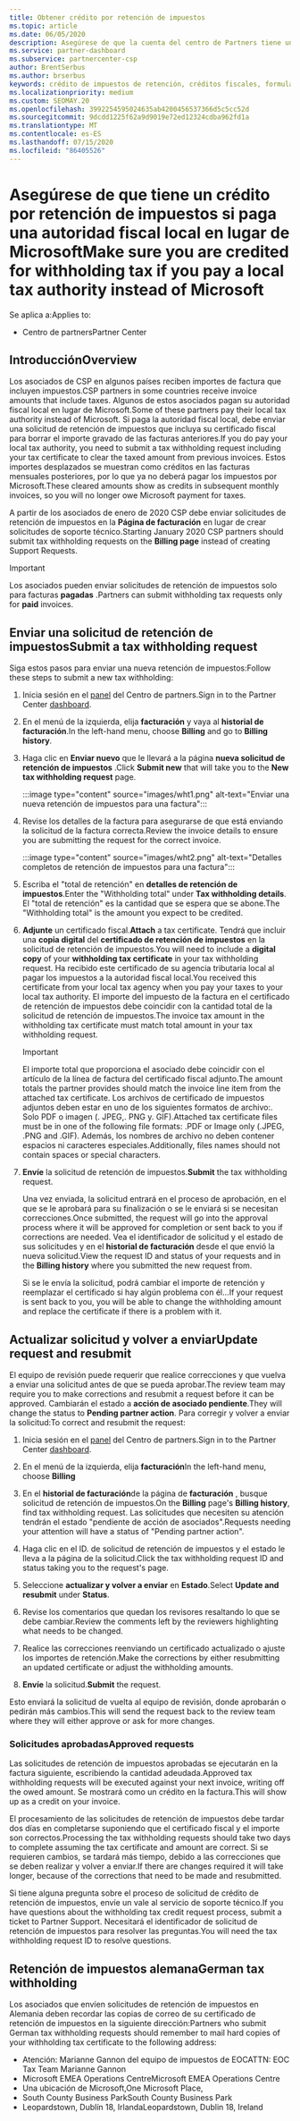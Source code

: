 ```yaml
---
title: Obtener crédito por retención de impuestos
ms.topic: article
ms.date: 06/05/2020
description: Asegúrese de que la cuenta del centro de Partners tiene un crédito por retención de impuestos mediante la creación de una solicitud de retención de impuestos en el centro de Partners.
ms.service: partner-dashboard
ms.subservice: partnercenter-csp
author: BrentSerbus
ms.author: brserbus
keywords: crédito de impuestos de retención, créditos fiscales, formulario de crédito fiscal alemán, certificados de impuestos, créditos
ms.localizationpriority: medium
ms.custom: SEOMAY.20
ms.openlocfilehash: 3992254595024635ab4200456537366d5c5cc52d
ms.sourcegitcommit: 9dcdd1225f62a9d9019e72ed12324cdba962fd1a
ms.translationtype: MT
ms.contentlocale: es-ES
ms.lasthandoff: 07/15/2020
ms.locfileid: "86405526"
---
```

# <a name="make-sure-you-are-credited-for-withholding-tax-if-you-pay-a-local-tax-authority-instead-of-microsoft"></a><span data-ttu-id="6f1fb-104">Asegúrese de que tiene un crédito por retención de impuestos si paga una autoridad fiscal local en lugar de Microsoft</span><span class="sxs-lookup"><span data-stu-id="6f1fb-104">Make sure you are credited for withholding tax if you pay a local tax authority instead of Microsoft</span></span>

<span data-ttu-id="6f1fb-105">Se aplica a:</span><span class="sxs-lookup"><span data-stu-id="6f1fb-105">Applies to:</span></span>

- <span data-ttu-id="6f1fb-106">Centro de partners</span><span class="sxs-lookup"><span data-stu-id="6f1fb-106">Partner Center</span></span>

## <a name="overview"></a><span data-ttu-id="6f1fb-107">Introducción</span><span class="sxs-lookup"><span data-stu-id="6f1fb-107">Overview</span></span>

<span data-ttu-id="6f1fb-108">Los asociados de CSP en algunos países reciben importes de factura que incluyen impuestos.</span><span class="sxs-lookup"><span data-stu-id="6f1fb-108">CSP partners in some countries receive invoice amounts that include taxes.</span></span> <span data-ttu-id="6f1fb-109">Algunos de estos asociados pagan su autoridad fiscal local en lugar de Microsoft.</span><span class="sxs-lookup"><span data-stu-id="6f1fb-109">Some of these partners pay their local tax authority instead of Microsoft.</span></span> <span data-ttu-id="6f1fb-110">Si paga la autoridad fiscal local, debe enviar una solicitud de retención de impuestos que incluya su certificado fiscal para borrar el importe gravado de las facturas anteriores.</span><span class="sxs-lookup"><span data-stu-id="6f1fb-110">If you do pay your local tax authority, you need to submit a tax withholding request including your tax certificate to clear the taxed amount from previous invoices.</span></span> <span data-ttu-id="6f1fb-111">Estos importes desplazados se muestran como créditos en las facturas mensuales posteriores, por lo que ya no deberá pagar los impuestos por Microsoft.</span><span class="sxs-lookup"><span data-stu-id="6f1fb-111">These cleared amounts show as credits in subsequent monthly invoices, so you will no longer owe Microsoft payment for taxes.</span></span>

<span data-ttu-id="6f1fb-112">A partir de los asociados de enero de 2020 CSP debe enviar solicitudes de retención de impuestos en la **Página de facturación** en lugar de crear solicitudes de soporte técnico.</span><span class="sxs-lookup"><span data-stu-id="6f1fb-112">Starting January 2020 CSP partners should submit tax withholding requests on the **Billing page** instead of creating Support Requests.</span></span>

> [!IMPORTANT]
> <span data-ttu-id="6f1fb-113">Los asociados pueden enviar solicitudes de retención de impuestos solo para facturas **pagadas** .</span><span class="sxs-lookup"><span data-stu-id="6f1fb-113">Partners can submit withholding tax requests only for **paid** invoices.</span></span>

## <a name="submit-a-tax-withholding-request"></a><span data-ttu-id="6f1fb-114">Enviar una solicitud de retención de impuestos</span><span class="sxs-lookup"><span data-stu-id="6f1fb-114">Submit a tax withholding request</span></span>

<span data-ttu-id="6f1fb-115">Siga estos pasos para enviar una nueva retención de impuestos:</span><span class="sxs-lookup"><span data-stu-id="6f1fb-115">Follow these steps to submit a new tax withholding:</span></span>

1. <span data-ttu-id="6f1fb-116">Inicia sesión en el [panel](https://partner.microsoft.com/dashboard/home) del Centro de partners.</span><span class="sxs-lookup"><span data-stu-id="6f1fb-116">Sign in to the Partner Center [dashboard](https://partner.microsoft.com/dashboard/home).</span></span>

2. <span data-ttu-id="6f1fb-117">En el menú de la izquierda, elija **facturación** y vaya al **historial de facturación**.</span><span class="sxs-lookup"><span data-stu-id="6f1fb-117">In the left-hand menu, choose **Billing** and go to **Billing history**.</span></span>

3. <span data-ttu-id="6f1fb-118">Haga clic en **Enviar nuevo** que le llevará a la página **nueva solicitud de retención de impuestos** .</span><span class="sxs-lookup"><span data-stu-id="6f1fb-118">Click **Submit new** that will take you to the **New tax withholding request** page.</span></span>

   :::image type="content" source="images/wht1.png" alt-text="Enviar una nueva retención de impuestos para una factura":::

4. <span data-ttu-id="6f1fb-120">Revise los detalles de la factura para asegurarse de que está enviando la solicitud de la factura correcta.</span><span class="sxs-lookup"><span data-stu-id="6f1fb-120">Review the invoice details to ensure you are submitting the request for the correct invoice.</span></span>

   :::image type="content" source="images/wht2.png" alt-text="Detalles completos de retención de impuestos para una factura":::

5. <span data-ttu-id="6f1fb-122">Escriba el "total de retención" en **detalles de retención de impuestos**.</span><span class="sxs-lookup"><span data-stu-id="6f1fb-122">Enter the "Withholding total" under **Tax withholding details**.</span></span> <span data-ttu-id="6f1fb-123">El "total de retención" es la cantidad que se espera que se abone.</span><span class="sxs-lookup"><span data-stu-id="6f1fb-123">The "Withholding total" is the amount you expect to be credited.</span></span>

6. <span data-ttu-id="6f1fb-124">**Adjunte** un certificado fiscal.</span><span class="sxs-lookup"><span data-stu-id="6f1fb-124">**Attach** a tax certificate.</span></span> <span data-ttu-id="6f1fb-125">Tendrá que incluir una **copia digital** del **certificado de retención de impuestos** en la solicitud de retención de impuestos.</span><span class="sxs-lookup"><span data-stu-id="6f1fb-125">You will need to include a **digital copy** of your **withholding tax certificate** in your tax withholding request.</span></span> <span data-ttu-id="6f1fb-126">Ha recibido este certificado de su agencia tributaria local al pagar los impuestos a la autoridad fiscal local.</span><span class="sxs-lookup"><span data-stu-id="6f1fb-126">You received this certificate from your local tax agency when you pay your taxes to your local tax authority.</span></span> <span data-ttu-id="6f1fb-127">El importe del impuesto de la factura en el certificado de retención de impuestos debe coincidir con la cantidad total de la solicitud de retención de impuestos.</span><span class="sxs-lookup"><span data-stu-id="6f1fb-127">The invoice tax amount in the withholding tax certificate must match total amount in your tax withholding request.</span></span>

   > [!IMPORTANT]
   > <span data-ttu-id="6f1fb-128">El importe total que proporciona el asociado debe coincidir con el artículo de la línea de factura del certificado fiscal adjunto.</span><span class="sxs-lookup"><span data-stu-id="6f1fb-128">The amount totals the partner provides should match the invoice line item from the attached tax certificate.</span></span> <span data-ttu-id="6f1fb-129">Los archivos de certificado de impuestos adjuntos deben estar en uno de los siguientes formatos de archivo:. Solo PDF o imagen (. JPEG,. PNG y. GIF).</span><span class="sxs-lookup"><span data-stu-id="6f1fb-129">Attached tax certificate files must be in one of the following file formats: .PDF or Image only (.JPEG, .PNG and .GIF).</span></span> <span data-ttu-id="6f1fb-130">Además, los nombres de archivo no deben contener espacios ni caracteres especiales.</span><span class="sxs-lookup"><span data-stu-id="6f1fb-130">Additionally, files names should not contain spaces or special characters.</span></span>

7. <span data-ttu-id="6f1fb-131">**Envíe** la solicitud de retención de impuestos.</span><span class="sxs-lookup"><span data-stu-id="6f1fb-131">**Submit** the tax withholding request.</span></span>

   <span data-ttu-id="6f1fb-132">Una vez enviada, la solicitud entrará en el proceso de aprobación, en el que se le aprobará para su finalización o se le enviará si se necesitan correcciones.</span><span class="sxs-lookup"><span data-stu-id="6f1fb-132">Once submitted, the request will go into the approval process where it will be approved for completion or sent back to you if corrections are needed.</span></span> <span data-ttu-id="6f1fb-133">Vea el identificador de solicitud y el estado de sus solicitudes y en el **historial de facturación** desde el que envió la nueva solicitud.</span><span class="sxs-lookup"><span data-stu-id="6f1fb-133">View the request ID and status of your requests and  in the **Billing history** where you submitted the new request from.</span></span>

   <span data-ttu-id="6f1fb-134">Si se le envía la solicitud, podrá cambiar el importe de retención y reemplazar el certificado si hay algún problema con él...</span><span class="sxs-lookup"><span data-stu-id="6f1fb-134">If your request is sent back to you, you will be able to change the withholding amount and replace the certificate if there is a problem with it.</span></span>

## <a name="update-request-and-resubmit"></a><span data-ttu-id="6f1fb-135">Actualizar solicitud y volver a enviar</span><span class="sxs-lookup"><span data-stu-id="6f1fb-135">Update request and resubmit</span></span>

<span data-ttu-id="6f1fb-136">El equipo de revisión puede requerir que realice correcciones y que vuelva a enviar una solicitud antes de que se pueda aprobar.</span><span class="sxs-lookup"><span data-stu-id="6f1fb-136">The review team may require you to make corrections and resubmit a request before it can be approved.</span></span> <span data-ttu-id="6f1fb-137">Cambiarán el estado a **acción de asociado pendiente**.</span><span class="sxs-lookup"><span data-stu-id="6f1fb-137">They will change the status to **Pending partner action**.</span></span> <span data-ttu-id="6f1fb-138">Para corregir y volver a enviar la solicitud:</span><span class="sxs-lookup"><span data-stu-id="6f1fb-138">To correct and resubmit the request:</span></span>

1. <span data-ttu-id="6f1fb-139">Inicia sesión en el [panel](https://partner.microsoft.com/dashboard/home) del Centro de partners.</span><span class="sxs-lookup"><span data-stu-id="6f1fb-139">Sign in to the Partner Center [dashboard](https://partner.microsoft.com/dashboard/home).</span></span>

2. <span data-ttu-id="6f1fb-140">En el menú de la izquierda, elija **facturación**</span><span class="sxs-lookup"><span data-stu-id="6f1fb-140">In the left-hand menu, choose **Billing**</span></span>

3. <span data-ttu-id="6f1fb-141">En el **historial de facturación**de la página de **facturación** , busque solicitud de retención de impuestos.</span><span class="sxs-lookup"><span data-stu-id="6f1fb-141">On the **Billing** page's **Billing history**, find tax withholding request.</span></span> <span data-ttu-id="6f1fb-142">Las solicitudes que necesiten su atención tendrán el estado "pendiente de acción de asociados".</span><span class="sxs-lookup"><span data-stu-id="6f1fb-142">Requests needing your attention will have a status of "Pending partner action".</span></span>

4. <span data-ttu-id="6f1fb-143">Haga clic en el ID. de solicitud de retención de impuestos y el estado le lleva a la página de la solicitud.</span><span class="sxs-lookup"><span data-stu-id="6f1fb-143">Click the tax withholding request ID and status taking you to the request's page.</span></span>

5. <span data-ttu-id="6f1fb-144">Seleccione **actualizar y volver a enviar** en **Estado**.</span><span class="sxs-lookup"><span data-stu-id="6f1fb-144">Select **Update and resubmit** under **Status**.</span></span>

6. <span data-ttu-id="6f1fb-145">Revise los comentarios que quedan los revisores resaltando lo que se debe cambiar.</span><span class="sxs-lookup"><span data-stu-id="6f1fb-145">Review the comments left by the reviewers highlighting what needs to be changed.</span></span>

7. <span data-ttu-id="6f1fb-146">Realice las correcciones reenviando un certificado actualizado o ajuste los importes de retención.</span><span class="sxs-lookup"><span data-stu-id="6f1fb-146">Make the corrections by either resubmitting an updated certificate or adjust the withholding amounts.</span></span>

8. <span data-ttu-id="6f1fb-147">**Envíe** la solicitud.</span><span class="sxs-lookup"><span data-stu-id="6f1fb-147">**Submit** the request.</span></span>

<span data-ttu-id="6f1fb-148">Esto enviará la solicitud de vuelta al equipo de revisión, donde aprobarán o pedirán más cambios.</span><span class="sxs-lookup"><span data-stu-id="6f1fb-148">This will send the request back to the review team where they will either approve or ask for more changes.</span></span>

### <a name="approved-requests"></a><span data-ttu-id="6f1fb-149">Solicitudes aprobadas</span><span class="sxs-lookup"><span data-stu-id="6f1fb-149">Approved requests</span></span>

<span data-ttu-id="6f1fb-150">Las solicitudes de retención de impuestos aprobadas se ejecutarán en la factura siguiente, escribiendo la cantidad adeudada.</span><span class="sxs-lookup"><span data-stu-id="6f1fb-150">Approved tax withholding requests will be executed against your next invoice, writing off the owed amount.</span></span> <span data-ttu-id="6f1fb-151">Se mostrará como un crédito en la factura.</span><span class="sxs-lookup"><span data-stu-id="6f1fb-151">This will show up as a credit on your invoice.</span></span>

<span data-ttu-id="6f1fb-152">El procesamiento de las solicitudes de retención de impuestos debe tardar dos días en completarse suponiendo que el certificado fiscal y el importe son correctos.</span><span class="sxs-lookup"><span data-stu-id="6f1fb-152">Processing the tax withholding requests should take two days to complete assuming the tax certificate and amount are correct.</span></span> <span data-ttu-id="6f1fb-153">Si se requieren cambios, se tardará más tiempo, debido a las correcciones que se deben realizar y volver a enviar.</span><span class="sxs-lookup"><span data-stu-id="6f1fb-153">If there are changes required it will take longer, because of the corrections that need to be made and resubmitted.</span></span>

<span data-ttu-id="6f1fb-154">Si tiene alguna pregunta sobre el proceso de solicitud de crédito de retención de impuestos, envíe un vale al servicio de soporte técnico.</span><span class="sxs-lookup"><span data-stu-id="6f1fb-154">If you have questions about the withholding tax credit request process, submit a ticket to Partner Support.</span></span> <span data-ttu-id="6f1fb-155">Necesitará el identificador de solicitud de retención de impuestos para resolver las preguntas.</span><span class="sxs-lookup"><span data-stu-id="6f1fb-155">You will need the tax withholding request ID to resolve questions.</span></span>

## <a name="german-tax-withholding"></a><span data-ttu-id="6f1fb-156">Retención de impuestos alemana</span><span class="sxs-lookup"><span data-stu-id="6f1fb-156">German tax withholding</span></span>

<span data-ttu-id="6f1fb-157">Los asociados que envíen solicitudes de retención de impuestos en Alemania deben recordar las copias de correo de su certificado de retención de impuestos en la siguiente dirección:</span><span class="sxs-lookup"><span data-stu-id="6f1fb-157">Partners who submit German tax withholding requests should remember to mail hard copies of your withholding tax certificate to the following address:</span></span>

- <span data-ttu-id="6f1fb-158">Atención: Marianne Gannon del equipo de impuestos de EOC</span><span class="sxs-lookup"><span data-stu-id="6f1fb-158">ATTN: EOC Tax Team Marianne Gannon</span></span>
- <span data-ttu-id="6f1fb-159">Microsoft EMEA Operations Centre</span><span class="sxs-lookup"><span data-stu-id="6f1fb-159">Microsoft EMEA Operations Centre</span></span>
- <span data-ttu-id="6f1fb-160">Una ubicación de Microsoft,</span><span class="sxs-lookup"><span data-stu-id="6f1fb-160">One Microsoft Place,</span></span>
- <span data-ttu-id="6f1fb-161">South County Business Park</span><span class="sxs-lookup"><span data-stu-id="6f1fb-161">South County Business Park</span></span>
- <span data-ttu-id="6f1fb-162">Leopardstown, Dublín 18, Irlanda</span><span class="sxs-lookup"><span data-stu-id="6f1fb-162">Leopardstown, Dublin 18, Ireland</span></span>
